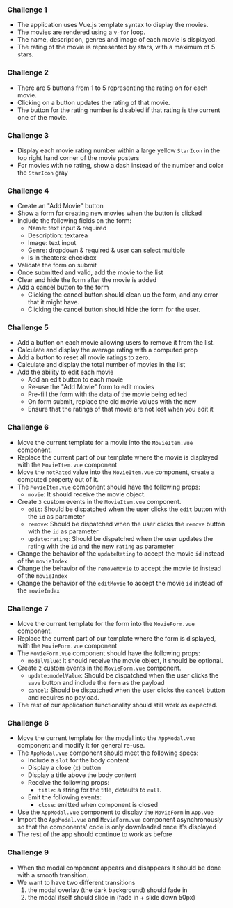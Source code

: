 ### Challenge 1

-   The application uses Vue.js template syntax to display the movies.
-   The movies are rendered using a `v-for` loop.
-   The name, description, genres and image of each movie is displayed.
-   The rating of the movie is represented by stars, with a maximum of 5 stars.

### Challenge 2

-   There are 5 buttons from 1 to 5 representing the rating on for each movie.
-   Clicking on a button updates the rating of that movie.
-   The button for the rating number is disabled if that rating is the current one of the movie.

### Challenge 3

-   Display each movie rating number within a large yellow `StarIcon` in the top right hand corner of the movie posters
-   For movies with no rating, show a dash instead of the number and color the `StarIcon` gray

### Challenge 4

-   Create an "Add Movie" button
-   Show a form for creating new movies when the button is clicked
-   Include the following fields on the form:
    -   Name: text input & required
    -   Description: textarea
    -   Image: text input
    -   Genre: dropdown & required & user can select multiple
    -   Is in theaters: checkbox
-   Validate the form on submit
-   Once submitted and valid, add the movie to the list
-   Clear and hide the form after the movie is added
-   Add a cancel button to the form
    -   Clicking the cancel button should clean up the form, and any error that it might have.
    -   Clicking the cancel button should hide the form for the user.

### Challenge 5

-   Add a button on each movie allowing users to remove it from the list.
-   Calculate and display the average rating with a computed prop
-   Add a button to reset all movie ratings to zero.
-   Calculate and display the total number of movies in the list
-   Add the ability to edit each movie
    -   Add an edit button to each movie
    -   Re-use the "Add Movie" form to edit movies
    -   Pre-fill the form with the data of the movie being edited
    -   On form submit, replace the old movie values with the new
    -   Ensure that the ratings of that movie are not lost when you edit it

### Challenge 6

-   Move the current template for a movie into the `MovieItem.vue` component.
-   Replace the current part of our template where the movie is displayed with the `MovieItem.vue` component
-   Move the `notRated` value into the `MovieItem.vue` component, create a computed property out of it.
-   The `MovieItem.vue` component should have the following props:
    -   `movie`: It should receive the movie object.
-   Create `3` custom events in the `MovieItem.vue` component.
    -   `edit`: Should be dispatched when the user clicks the `edit` button with the `id` as parameter
    -   `remove`: Should be dispatched when the user clicks the `remove` button with the `id` as parameter
    -   `update:rating`: Should be dispatched when the user updates the rating with the `id` and the new `rating` as parameter
-   Change the behavior of the `updateRating` to accept the movie `id` instead of the `movieIndex`
-   Change the behavior of the `removeMovie` to accept the movie `id` instead of the `movieIndex`
-   Change the behavior of the `editMovie` to accept the movie `id` instead of the `movieIndex`

### Challenge 7

-   Move the current template for the form into the `MovieForm.vue` component.
-   Replace the current part of our template where the form is displayed, with the `MovieForm.vue` component
-   The `MovieForm.vue` component should have the following props:
    -   `modelValue`: It should receive the movie object, it should be optional.
-   Create `2` custom events in the `MovieForm.vue` component.
    -   `update:modelValue`: Should be dispatched when the user clicks the `save` button and include the `form` as the payload
    -   `cancel`: Should be dispatched when the user clicks the `cancel` button and requires no payload.
-   The rest of our application functionality should still work as expected.

### Challenge 8

-   Move the current template for the modal into the `AppModal.vue` component and modify it for general re-use.
-   The `AppModal.vue` component should meet the following specs:
    -   Include a `slot` for the body content
    -   Display a close (x) button
    -   Display a title above the body content
    -   Receive the following props:
        -   `title`: a string for the title, defaults to `null`.
    -   Emit the following events:
        -   `close`: emitted when component is closed
-   Use the `AppModal.vue` component to display the `MovieForm` in `App.vue`
-   Import the `AppModal.vue` and `MovieForm.vue` component asynchronously so that the components' code is only downloaded once it's displayed
-   The rest of the app should continue to work as before

### Challenge 9

-   When the modal component appears and disappears it should be done with a smooth transition.
-   We want to have two different transitions
    1. the modal overlay (the dark background) should fade in
    2. the modal itself should slide in (fade in + slide down 50px)
